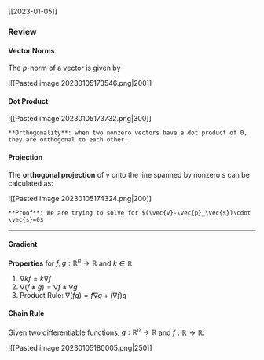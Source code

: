 [[2023-01-05]]

### Review
#### Vector Norms

The *p*-norm of a vector is given by

![[Pasted image 20230105173546.png|200]]

#### Dot Product

![[Pasted image 20230105173732.png|300]]

```ad-note
**Orthogonality**: when two nonzero vectors have a dot product of 0, they are orthogonal to each other.
```

#### Projection
The **orthogonal projection** of v onto the line spanned by nonzero s can be calculated as:

![[Pasted image 20230105174324.png|200]]

```ad-important
**Proof**: We are trying to solve for $(\vec{v}-\vec{p}_\vec{s})\cdot \vec{s}=0$
```

---

#### Gradient
**Properties** for $f, g:\mathbb{R}^n \to \mathbb{R}$ and $k \in \mathbb{R}$
1. $\nabla kf=k\nabla f$
2. $\nabla(f\pm g)=\nabla f \pm \nabla g$
3. Product Rule: $\nabla (fg)=f\nabla g+(\nabla f)g$

#### Chain Rule
Given two differentiable functions,  $g:\mathbb{R}^n \to \mathbb{R}$ and $f:\mathbb{R} \to \mathbb{R}$:

![[Pasted image 20230105180005.png|250]]
